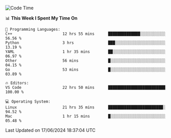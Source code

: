 
<!--START_SECTION:waka-->
![Code Time](http://img.shields.io/badge/Code%20Time-2%2C095%20hrs%2040%20mins-blue)

📊 **This Week I Spent My Time On** 

```text
💬 Programming Languages: 
C++                      12 hrs 55 mins      ██████████████░░░░░░░░░░░   56.56 % 
Python                   3 hrs               ███░░░░░░░░░░░░░░░░░░░░░░   13.19 % 
YAML                     1 hr 35 mins        ██░░░░░░░░░░░░░░░░░░░░░░░   06.97 % 
Other                    56 mins             █░░░░░░░░░░░░░░░░░░░░░░░░   04.15 % 
Go                       53 mins             █░░░░░░░░░░░░░░░░░░░░░░░░   03.89 % 

🔥 Editors: 
VS Code                  22 hrs 50 mins      █████████████████████████   100.00 % 

💻 Operating System: 
Linux                    21 hrs 35 mins      ████████████████████████░   94.52 % 
Mac                      1 hr 15 mins        █░░░░░░░░░░░░░░░░░░░░░░░░   05.48 % 
```


 Last Updated on 17/06/2024 18:37:04 UTC
<!--END_SECTION:waka-->

